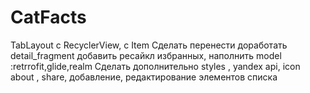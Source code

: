# CatFacts

 
  TabLayout c RecyclerView, с Item
  Сделать
  перенести доработать detail_fragment  добавить ресайкл избранных, наполнить
  model :retrrofit,glide,realm
  Сделать дополнительно
  styles , yandex api, icon about , share, добавление, редактирование элементов списка
  
